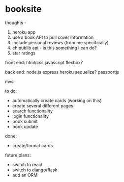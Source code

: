# booksite

thoughts -

1. heroku app
2. use a book API to pull cover information
3. include personal reviews (from me specifically)
4. chipublib api - is this something i can do?
5. star ratings

front end:
html/css
javascript
flexbox?

back end:
node.js
express
heroku
sequelize?
passportjs

mvc

to do:

- automatically create cards (working on this)
- create several different pages
- search functionality
- login functionality
- book submit
- book update

done:

- create/format cards

future plans:

- switch to react
- switch to django/flask
- add an ORM
